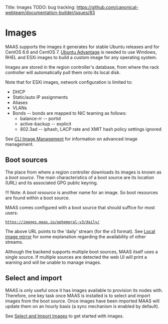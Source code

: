 Title: Images
TODO:  bug tracking: https://github.com/canonical-webteam/documentation-builder/issues/83


# Images

MAAS supports the images it generates for stable Ubuntu releases and for CentOS
6.6 and CentOS 7. [Ubuntu Advantage][ubuntu-advantage] is needed to use
Windows, RHEL and ESXi images to build a custom image for any operating
system.

Images are stored in the region controller's database, from where the rack
controller will automatically pull them onto its local disk.

Note that for ESXi images, network configuration is limited to:

* DHCP
* Static/auto IP assignments
* Aliases
* VLANs
* Bonds -- bonds are mapped to NIC teaming as follows:
    + balance-rr -- portid
    + active-backup -- explicit
    + 802.3ad -- iphash, LACP rate and XMIT hash policy settings ignored

See [CLI Image Management][cli-images] for information on advanced image
management.

## Boot sources

The place from where a region controller downloads its images is known as a
*boot source*. The main characteristics of a boot source are its location
(URL) and its associated GPG public keyring.

!!! Note:
    A *boot resource* is another name for an image. So boot resources are
    found within a boot source.

MAAS comes configured with a boot source that should suffice for most users:

[`https://images.maas.io/ephemeral-v3/daily/`][default-boot-source]

The above URL points to the 'daily' stream (for the v3 format). See
[Local image mirror][mirror] for some explanation regarding the availability of
other streams.

Although the backend supports multiple boot sources, MAAS itself uses a single
source. If multiple sources are detected the web UI will print a warning and
will be unable to manage images.


## Select and import

MAAS is only useful once it has images available to provision its nodes with.
Therefore, one key task once MAAS is installed is to select and import images
from the boot source. Once images have been imported MAAS will update them on
an hourly basis (a sync mechanism is enabled by default).

See [Select and Import Images][images-import] to get started with images.


<!-- LINKS -->

[ubuntu-advantage]: https://www.ubuntu.com/support
[cli-images]: manage-cli-images.md
[default-boot-source]: https://images.maas.io/ephemeral-v3/daily/
[mirror]: installconfig-images-mirror.md
[images-import]: installconfig-images-import.md
